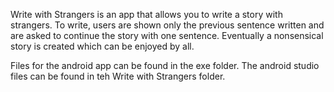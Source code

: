 Write with Strangers is an app that allows you to write a story with strangers. 
To write, users are shown only the previous sentence written and are asked to continue the story with one sentence.
Eventually a nonsensical story is created which can be enjoyed by all.

Files for the android app can be found in the exe folder.
The android studio files can be found in teh Write with Strangers folder.